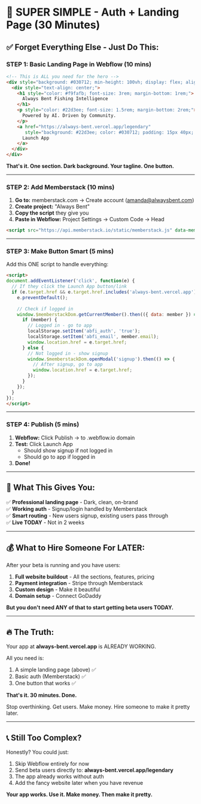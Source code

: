 # 🚀 SUPER SIMPLE - Auth + Landing Page (30 Minutes)

## ✅ **Forget Everything Else - Just Do This:**

### **STEP 1: Basic Landing Page in Webflow (10 mins)**

```html
<!-- This is ALL you need for the hero -->
<div style="background: #030712; min-height: 100vh; display: flex; align-items: center; justify-content: center;">
  <div style="text-align: center;">
    <h1 style="color: #f9fafb; font-size: 3rem; margin-bottom: 1rem;">
      Always Bent Fishing Intelligence
    </h1>
    <p style="color: #22d3ee; font-size: 1.5rem; margin-bottom: 2rem;">
      Powered by AI. Driven by Community.
    </p>
    <a href="https://always-bent.vercel.app/legendary" 
       style="background: #22d3ee; color: #030712; padding: 15px 40px; border-radius: 8px; text-decoration: none; font-weight: bold; font-size: 1.2rem;">
      Launch App
    </a>
  </div>
</div>
```

**That's it. One section. Dark background. Your tagline. One button.**

---

### **STEP 2: Add Memberstack (10 mins)**

1. **Go to:** memberstack.com → Create account (amanda@alwaysbent.com)
2. **Create project:** "Always Bent"
3. **Copy the script** they give you
4. **Paste in Webflow:** Project Settings → Custom Code → Head

```html
<script src="https://api.memberstack.io/static/memberstack.js" data-memberstack-app="YOUR_APP_ID"></script>
```

---

### **STEP 3: Make Button Smart (5 mins)**

Add this ONE script to handle everything:

```html
<script>
document.addEventListener('click', function(e) {
  // If they click the Launch App button/link
  if (e.target.href && e.target.href.includes('always-bent.vercel.app')) {
    e.preventDefault();
    
    // Check if logged in
    window.$memberstackDom.getCurrentMember().then(({ data: member }) => {
      if (member) {
        // Logged in - go to app
        localStorage.setItem('abfi_auth', 'true');
        localStorage.setItem('abfi_email', member.email);
        window.location.href = e.target.href;
      } else {
        // Not logged in - show signup
        window.$memberstackDom.openModal('signup').then(() => {
          // After signup, go to app
          window.location.href = e.target.href;
        });
      }
    });
  }
});
</script>
```

---

### **STEP 4: Publish (5 mins)**

1. **Webflow:** Click Publish → to .webflow.io domain
2. **Test:** Click Launch App
   - Should show signup if not logged in
   - Should go to app if logged in
3. **Done!**

---

## 🎯 **What This Gives You:**

✅ **Professional landing page** - Dark, clean, on-brand  
✅ **Working auth** - Signup/login handled by Memberstack  
✅ **Smart routing** - New users signup, existing users pass through  
✅ **Live TODAY** - Not in 2 weeks  

---

## 💰 **What to Hire Someone For LATER:**

After your beta is running and you have users:

1. **Full website buildout** - All the sections, features, pricing
2. **Payment integration** - Stripe through Memberstack  
3. **Custom design** - Make it beautiful
4. **Domain setup** - Connect GoDaddy

**But you don't need ANY of that to start getting beta users TODAY.**

---

## 🔥 **The Truth:**

Your app at **always-bent.vercel.app** is ALREADY WORKING.

All you need is:
1. A simple landing page (above) ✅
2. Basic auth (Memberstack) ✅  
3. One button that works ✅

**That's it. 30 minutes. Done.**

Stop overthinking. Get users. Make money. Hire someone to make it pretty later.

---

## 📞 **Still Too Complex?**

Honestly? You could just:
1. Skip Webflow entirely for now
2. Send beta users directly to: **always-bent.vercel.app/legendary**
3. The app already works without auth
4. Add the fancy website later when you have revenue

**Your app works. Use it. Make money. Then make it pretty.**
